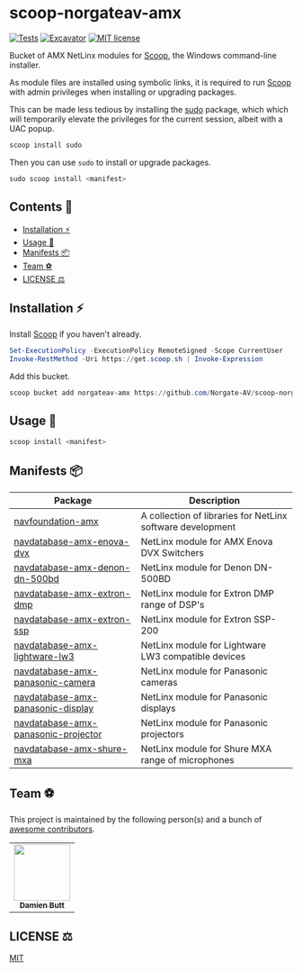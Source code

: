 # scoop-norgateav-amx

[![Tests](https://github.com/Norgate-AV/scoop-norgateav-amx/actions/workflows/ci.yml/badge.svg)](https://github.com/Norgate-AV/scoop-norgateav-amx/actions/workflows/ci.yml)
[![Excavator](https://github.com/Norgate-AV/scoop-norgateav-amx/actions/workflows/excavator.yml/badge.svg)](https://github.com/Norgate-AV/scoop-norgateav-amx/actions/workflows/excavator.yml)
[![MIT license](https://img.shields.io/badge/License-MIT-blue.svg)](LICENSE)

Bucket of AMX NetLinx modules for [Scoop](https://scoop.sh), the Windows command-line installer.

As module files are installed using symbolic links, it is required to run [Scoop](https://scoop.sh) with admin privileges when installing or upgrading packages.

This can be made less tedious by installing the [sudo](https://github.com/ScoopInstaller/Main/blob/master/bucket/sudo.json) package, which which will temporarily elevate the privileges for the current session, albeit with a UAC popup.

```powershell
scoop install sudo
```

Then you can use `sudo` to install or upgrade packages.

```powershell
sudo scoop install <manifest>
```

## Contents :book:

-   [Installation :zap:](#installation-zap)
-   [Usage :rocket:](#usage-rocket)
-   [Manifests :package:](#manifests-package)
-   [Team :soccer:](#team-soccer)
-   [LICENSE :balance_scale:](#license-balance_scale)

## Installation :zap:

Install [Scoop](https://scoop.sh) if you haven't already.

```powershell
Set-ExecutionPolicy -ExecutionPolicy RemoteSigned -Scope CurrentUser
Invoke-RestMethod -Uri https://get.scoop.sh | Invoke-Expression
```

Add this bucket.

```powershell
scoop bucket add norgateav-amx https://github.com/Norgate-AV/scoop-norgateav-amx
```

## Usage :rocket:

```powershell
scoop install <manifest>
```

## Manifests :package:

<!-- MANIFEST-TABLE:START - Do not remove or modify this section -->

| Package                                                                                                 | Description                                                |
| ------------------------------------------------------------------------------------------------------- | ---------------------------------------------------------- |
| [navfoundation-amx](https://github.com/Norgate-AV/NAVFoundation.Amx)                                    | A collection of libraries for NetLinx software development |
| [navdatabase-amx-enova-dvx](https://github.com/Norgate-AV/NAVDatabase.Amx.EnovaDVX)                     | NetLinx module for AMX Enova DVX Switchers                 |
| [navdatabase-amx-denon-dn-500bd](https://github.com/Norgate-AV/NAVDatabase.Amx.DenonDN-500BD)           | NetLinx module for Denon DN-500BD                          |
| [navdatabase-amx-extron-dmp](https://github.com/Norgate-AV/NAVDatabase.Amx.ExtronDMP)                   | NetLinx module for Extron DMP range of DSP's               |
| [navdatabase-amx-extron-ssp](https://github.com/Norgate-AV/NAVDatabase.Amx.ExtronSSP)                   | NetLinx module for Extron SSP-200                          |
| [navdatabase-amx-lightware-lw3](https://github.com/Norgate-AV/NAVDatabase.Amx.LightwareLW3)             | NetLinx module for Lightware LW3 compatible devices        |
| [navdatabase-amx-panasonic-camera](https://github.com/Norgate-AV/NAVDatabase.Amx.PanasonicCamera)       | NetLinx module for Panasonic cameras                       |
| [navdatabase-amx-panasonic-display](https://github.com/Norgate-AV/NAVDatabase.Amx.PanasonicDisplay)     | NetLinx module for Panasonic displays                      |
| [navdatabase-amx-panasonic-projector](https://github.com/Norgate-AV/NAVDatabase.Amx.PanasonicProjector) | NetLinx module for Panasonic projectors                    |
| [navdatabase-amx-shure-mxa](https://github.com/Norgate-AV/NAVDatabase.Amx.ShureMXA)                     | NetLinx module for Shure MXA range of microphones          |

<!-- MANIFEST-TABLE:END -->

## Team :soccer:

This project is maintained by the following person(s) and a bunch of [awesome contributors](https://github.com/Norgate-AV/scoop-norgateav-av/graphs/contributors).

<table>
  <tr>
    <td align="center"><a href="https://github.com/damienbutt"><img src="https://avatars.githubusercontent.com/damienbutt?v=4?s=100" width="100px;" alt=""/><br /><sub><b>Damien Butt</b></sub></a><br /></td>
  </tr>
</table>

## LICENSE :balance_scale:

[MIT](LICENSE)
